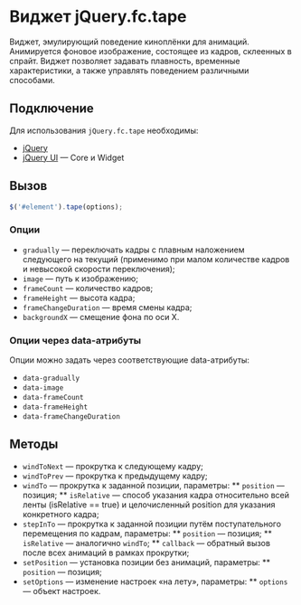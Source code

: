 # Виджет jQuery.fc.tape

Виджет, эмулирующий поведение киноплёнки для анимаций. Анимируется фоновое изображение,
состоящее из кадров, склеенных в спрайт. Виджет позволяет задавать плавность, временные
характеристики, а также управлять поведением различными способами.


## Подключение

Для использования `jQuery.fc.tape` необходимы:
* [jQuery](http://jquery.com/)
* [jQuery UI](http://jqueryui.com/) — Core и Widget


## Вызов

```js
$('#element').tape(options);
```

### Опции

* `gradually` — переключать кадры с плавным наложением следующего на текущий (применимо при
малом количестве кадров и невысокой скорости переключения);
* `image` — путь к изображению;
* `frameCount` — количество кадров;
* `frameHeight` — высота кадра;
* `frameChangeDuration` — время смены кадра;
* `backgroundX` — смещение фона по оси X.


### Опции через data-атрибуты

Опции можно задать через соответствующие data-атрибуты:
* `data-gradually`
* `data-image`
* `data-frameCount`
* `data-frameHeight`
* `data-frameChangeDuration`


## Методы

* `windToNext` — прокрутка к следующему кадру;
* `windToPrev` — прокрутка к предыдущему кадру;
* `windTo` — прокрутка к заданной позиции, параметры:
** `position` — позиция;
** `isRelative` — способ указания кадра относительно всей ленты (isRelative == true) и
целочисленный position для указания конкретного кадра;
* `stepInTo` — прокрутка к заданной позиции путём поступательного перемещения по кадрам, параметры:
** `position` — позиция;
** `isRelative` — аналогично `windTo`;
** `callback` — обратный вызов после всех анимаций в рамках прокрутки;
* `setPosition` — установка позиции без анимаций, параметры:
** `position` — позиция;
* `setOptions` — изменение настроек «на лету», параметры:
** `options` — объект настроек.
